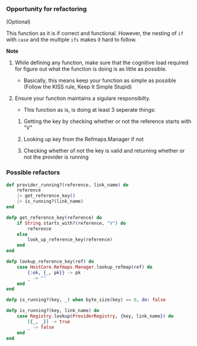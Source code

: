 ### Opportunity for refactoring

(Optional)

This function as it is if correct and functional. However, the nesting of `if` with `case` and the multiple `ifs` makes it hard to follow.

**Note**

1. While defining any function, make sure that the cognitive load required for figure out what the function is doing is as little as possible.

   - Basically, this means keep your function as simple as possible (Follow the KISS rule, Keep It Simple Stupid)

2. Ensure your function maintains a sigulare responsibilty.

   - This function as is, is doing at least 3 seperate things:

   1. Getting the key by checking whether or not the reference starts with "V"

   2. Looking up key from the Refmaps.Manager if not
   3. Checking whether of not the key is valid and returning whether or not the provider is running

### Possible refactors

```elixir
def provider_running?(reference, link_name) do
    reference
    |> get_reference_key()
    |> is_running?(link_name)
end

defp get_reference_key(reference) do
    if String.starts_with?(reference, "V") do
        reference
    else
        look_up_reference_key(reference)
    end
end

defp lookup_reference_key(ref) do
    case HostCore.Refmaps.Manager.lookup_refmap(ref) do
        {:ok, {_, pk}} -> pk
        _ -> ""
    end
end

defp is_running?(key, _) when byte_size(key) == 0, do: false

defp is_running?(key, link_name) do
    case Registry.lookup(ProviderRegistry, {key, link_name}) do
        [{_, _}] -> true
        _ -> false
    end
end

```
